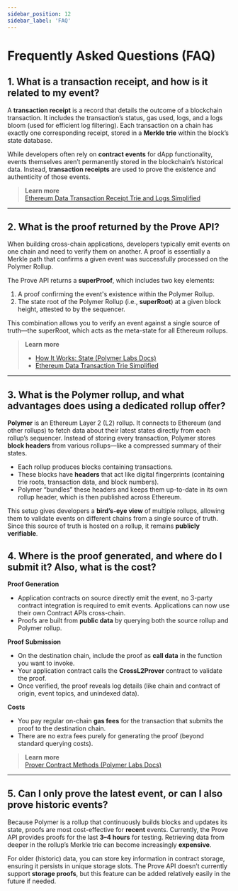 ```yaml
---
sidebar_position: 12
sidebar_label: 'FAQ'
---
```


# Frequently Asked Questions (FAQ)

## 1. What is a transaction receipt, and how is it related to my event?
A **transaction receipt** is a record that details the outcome of a blockchain transaction. It includes the transaction’s status, gas used, logs, and a logs bloom (used for efficient log filtering). Each transaction on a chain has exactly one corresponding receipt, stored in a **Merkle trie** within the block’s state database.

While developers often rely on **contract events** for dApp functionality, events themselves aren’t permanently stored in the blockchain’s historical data. Instead, **transaction receipts** are used to prove the existence and authenticity of those events.

> **Learn more**  
> [Ethereum Data Transaction Receipt Trie and Logs Simplified](https://medium.com/coinmonks/ethereum-data-transaction-receipt-trie-and-logs-simplified-30e3ae8dc3cf)

---

## 2. What is the proof returned by the Prove API?
When building cross-chain applications, developers typically emit events on one chain and need to verify them on another. A proof is essentially a Merkle path that confirms a given event was successfully processed on the Polymer Rollup.

The Prove API returns a **superProof**, which includes two key elements:
1. A proof confirming the event's existence within the Polymer Rollup.
2. The state root of the Polymer Rollup (i.e., **superRoot**) at a given block height, attested to by the sequencer.

This combination allows you to verify an event against a single source of truth—the superRoot, which acts as the meta-state for all Ethereum rollups.

> **Learn more**  
> - [How It Works: State (Polymer Labs Docs)](https://docs.polymerlabs.org/docs/learn/how-it-works/state)  
> - [Ethereum Data Transaction Trie Simplified](https://medium.com/coinmonks/ethereum-data-transaction-trie-simplified-795483ff3929)

---

## 3. What is the Polymer rollup, and what advantages does using a dedicated rollup offer?
**Polymer** is an Ethereum Layer 2 (L2) rollup. It connects to Ethereum (and other rollups) to fetch data about their latest states directly from each rollup’s sequencer. Instead of storing every transaction, Polymer stores **block headers** from various rollups—like a compressed summary of their states. 

- Each rollup produces blocks containing transactions.  
- These blocks have **headers** that act like digital fingerprints (containing trie roots, transaction data, and block numbers).  
- Polymer “bundles” these headers and keeps them up-to-date in its own rollup header, which is then published across Ethereum.

This setup gives developers a **bird’s-eye view** of multiple rollups, allowing them to validate events on different chains from a single source of truth. Since this source of truth is hosted on a rollup, it remains **publicly verifiable**.


## 4. Where is the proof generated, and where do I submit it? Also, what is the cost?
**Proof Generation**  
- Application contracts on source directly emit the event, no 3-party contract integration is required to emit events. Applications can now use their own Contract APIs cross-chain. 
- Proofs are built from **public data** by querying both the source rollup and Polymer rollup.  

**Proof Submission**  
- On the destination chain, include the proof as **call data** in the function you want to invoke.  
- Your application contract calls the **CrossL2Prover** contract to validate the proof.  
- Once verified, the proof reveals log details (like chain and contract of origin, event topics, and unindexed data).

**Costs**  
- You pay regular on-chain **gas fees** for the transaction that submits the proof to the destination chain.  
- There are no extra fees purely for generating the proof (beyond standard querying costs).

> **Learn more**  
> [Prover Contract Methods (Polymer Labs Docs)](https://docs.polymerlabs.org/docs/build/prove-api-V2/proverContract)

---

## 5. Can I only prove the latest event, or can I also prove historic events?
Because Polymer is a rollup that continuously builds blocks and updates its state, proofs are most cost-effective for **recent** events. Currently, the Prove API provides proofs for the last **3–4 hours** for testing. Retrieving data from deeper in the rollup’s Merkle trie can become increasingly **expensive**.

For older (historic) data, you can store key information in contract storage, ensuring it persists in unique storage slots. The Prove API doesn’t currently support **storage proofs**, but this feature can be added relatively easily in the future if needed.

